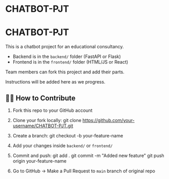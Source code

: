# CHATBOT-PJT

# CHATBOT-PJT

This is a chatbot project for an educational consultancy.

- Backend is in the `backend/` folder (FastAPI or Flask)
- Frontend is in the `frontend/` folder (HTML/JS or React)

Team members can fork this project and add their parts.

Instructions will be added here as we progress.


## 👨‍💻 How to Contribute

1. Fork this repo to your GitHub account
2. Clone your fork locally:
   git clone https://github.com/your-username/CHATBOT-PJT.git

3. Create a branch:
   git checkout -b your-feature-name

4. Add your changes inside `backend/` or `frontend/`

5. Commit and push:
   git add .
   git commit -m "Added new feature"
   git push origin your-feature-name

6. Go to GitHub → Make a Pull Request to `main` branch of original repo
